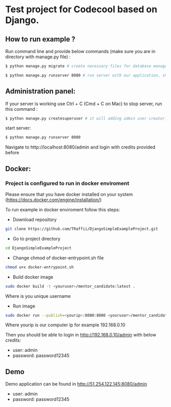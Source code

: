 # Test project for Codecool based on Django.

## How to run example ? 

Run command line and provide below commands (make sure you are in directory with manage.py file) : 
```sh 
$ python manage.py migrate # create necessary files for database manage (default database system is SQLite)
```
```sh 
$ python manage.py runserver 8080 # run server with our application, should works at http://localhost:8080 in web browser
```
## Administration panel: 

If your server is working use Ctrl + C (Cmd + C on Mac) to stop server, run this command :
```sh
$ python manage.py createsuperuser # it will adding admin user creator, provide necessary data (username, email and password)
```
start server: 
```sh
$ python manage.py runserver 8080
```

Navigate to http://localhost:8080/admin and login with credits provided before

## Docker:

### Project is configured to run in docker enviroment 

Please ensure that you have docker installed on your system (https://docs.docker.com/engine/installation/)

To run example in docker enviroment follow this steps:
- Download repository
```sh
git clone https://github.com/TRaffii/DjangoSimpleExampleProject.git
```
- Go to project directory 
```sh
cd DjangoSimpleExampleProject
```
- Change chmod of docker-entrypoint.sh file 
```sh
chmod u+x docker-entrypoint.sh
```
- Build docker image
```sh
sudo docker build -t <youruser>/mentor_candidate:latest . 
```
Where <youruser> is you unique username
- Run image 
```sh
sudo docker run --publish=<yourip>:8080:8080 <youruser>/mentor_candidate   
```
Where yourip is our computer ip for example 192.168.0.10

Then you should be able to login in http://192.168.0.10/admin with below credits:
- user: admin
- password: password12345

## Demo
Demo application can be found in http://51.254.122.145:8080/admin

- user: admin
- password: password12345

